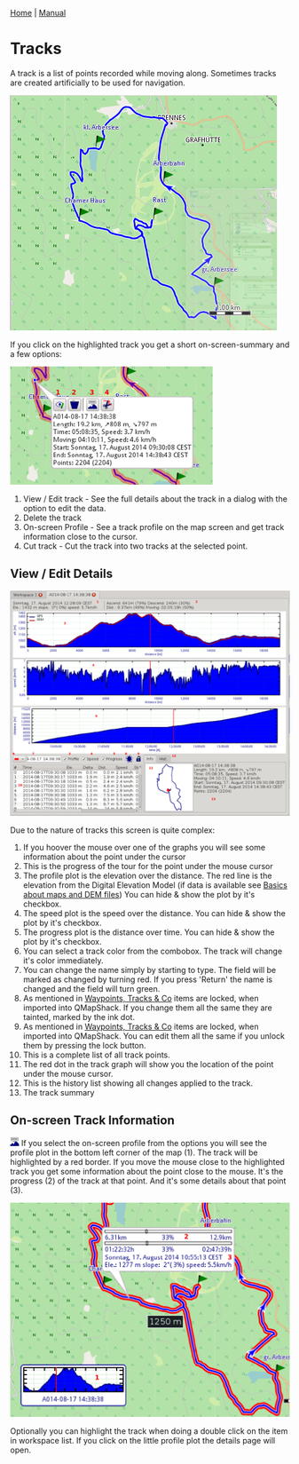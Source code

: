 [Home](Home) | [Manual](DocMain)

# Tracks

A track is a list of points recorded while moving along. Sometimes tracks are created artificially to be used for navigation.

![maproom1.png](images/DocGisItemsTrk/maproom1.png)

If you click on the highlighted track you get a short on-screen-summary and a few options:

![maproom2.png](images/DocGisItemsTrk/maproom2.png)

1. View / Edit track - See the full details about the track in a dialog with the option to edit the data.
2. Delete the track
3. On-screen Profile - See a track profile on the map screen and get track information close to the cursor.
4. Cut track - Cut the track into two tracks at the selected point.

## View / Edit Details

![maproom3.png](images/DocGisItemsTrk/maproom3.png)

Due to the nature of tracks this screen is quite complex:

1. If you hoover the mouse over one of the graphs you will see some information about the point under the cursor
2. This is the progress of the tour for the point under the mouse cursor
3. The profile plot is the elevation over the distance. The red line is the elevation from the Digital Elevation Model (if data is available see [Basics about maps and DEM files](DocBasicsMapDem)) You can hide & show the plot by it's checkbox.
4. The speed plot is the speed over the distance. You can hide & show the plot by it's checkbox.
5. The progress plot is the distance over time. You can hide & show the plot by it's checkbox.
6. You can select a track color from the combobox. The track will change it's color immediately.
7. You can change the name simply by starting to type. The field will be marked as changed by turning red. If you press 'Return' the name is changed and the field will turn green.
8. As mentioned in [Waypoints, Tracks & Co](DocGisItems) items are locked, when imported into QMapShack. If you change them all the same they are tainted, marked by the ink dot.
9. As mentioned in [Waypoints, Tracks & Co](DocGisItems) items are locked, when imported into QMapShack. You can edit them all the same if you unlock them by pressing the lock button.
10. This is a complete list of all track points.
11. The red dot in the track graph will show you the location of the point under the mouse cursor.
12. This is the history list showing all changes applied to the track.
13. The track summary 

## On-screen Track Information

![TrkProfile.png](images/DocGisItemsTrk/TrkProfile.png) If you select the on-screen profile from the options you will see the profile plot in the bottom left corner of the map (1). The track will be highlighted by a red border. If you move the mouse close to the highlighted track you get some information about the point close to the mouse. It's the progress (2) of the track at that point. And it's some details about that point (3).

![maproom4.png](images/DocGisItemsTrk/maproom4.png)

Optionally you can highlight the track when doing a double click on the item in workspace list. If you click on the little profile plot the details page will open.